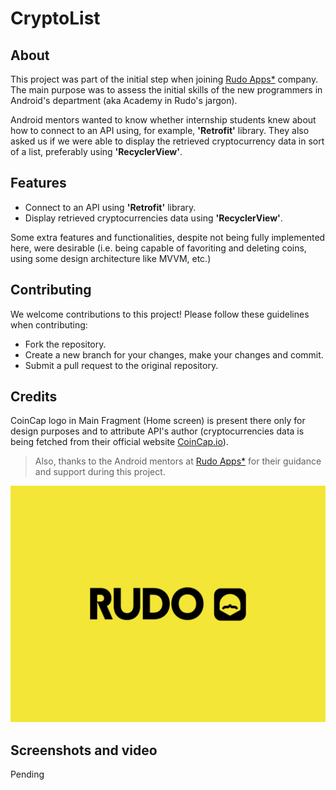 # CryptoList

## About

This project was part of the initial step when joining [Rudo Apps*](https://rudo.es/) company. The main purpose was to assess the initial skills of the new programmers in Android's department (aka Academy in Rudo's jargon). 

Android mentors wanted to know whether internship students knew about how to connect to an API using, for example, **'Retrofit'** library. They also asked us if we were able to display the retrieved cryptocurrency data in sort of a list, preferably using **'RecyclerView'**.

## Features
- Connect to an API using **'Retrofit'** library.
- Display retrieved cryptocurrencies data using **'RecyclerView'**.


Some extra features and functionalities, despite not being fully implemented here, were desirable (i.e. being capable of favoriting and deleting coins, using some design architecture like MVVM, etc.)

## Contributing
We welcome contributions to this project! Please follow these guidelines when contributing:
- Fork the repository.
- Create a new branch for your changes, make your changes and commit.
- Submit a pull request to the original repository.

## Credits
CoinCap logo in Main Fragment (Home screen) is present there only for design purposes and to attribute API's author (cryptocurrencies data is being fetched from their official website [CoinCap.io]( https://coincap.io/)).
> Also, thanks to the Android mentors at [Rudo Apps*](https://es.linkedin.com/company/rudo) for their guidance and support during this project.

![Rudo Apps logo](rudo.png)
## Screenshots and video
Pending


